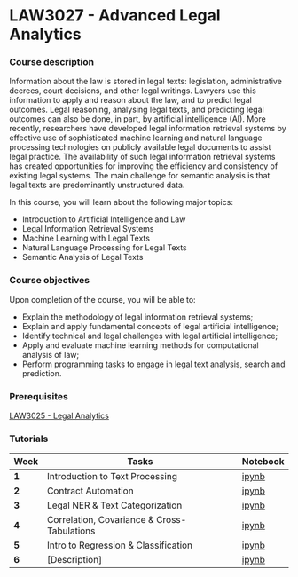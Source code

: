 # LAW3027 - Advanced Legal Analytics

### Course description

Information about the law is stored in legal texts: legislation, administrative decrees, court decisions, and other legal writings. Lawyers use this information to apply and reason about the law, and to predict legal outcomes. Legal reasoning, analysing legal texts, and predicting legal outcomes can also be done, in part, by artificial intelligence (AI). More recently, researchers have developed legal information retrieval systems by effective use of sophisticated machine learning and natural language processing technologies on publicly available legal documents to assist legal practice. The availability of such legal information retrieval systems has created opportunities for improving the efficiency and consistency of existing legal systems. The main challenge for semantic analysis is that legal texts are predominantly unstructured data. 

In this course, you will learn about the following major topics:

* Introduction to Artificial Intelligence and Law
* Legal Information Retrieval Systems
* Machine Learning with Legal Texts
* Natural Language Processing for Legal Texts
* Semantic Analysis of Legal Texts

### Course objectives

Upon completion of the course, you will be able to:

* Explain the methodology of legal information retrieval systems;
* Explain and apply fundamental concepts of legal artificial intelligence;
* Identify technical and legal challenges with legal artificial intelligence;
* Apply and evaluate machine learning methods for computational analysis of law;
* Perform programming tasks to engage in legal text analysis, search and prediction.

### Prerequisites

[LAW3025 - Legal Analytics](https://github.com/maastrichtlawtech/law3025-legal-analytics)

### Tutorials

| Week   | Tasks                              | Notebook                           |
|--------|------------------------------------|------------------------------------|
| **1**  | Introduction to Text Processing | [ipynb](notebooks/tutorial1.ipynb) |
| **2**  | Contract Automation | [ipynb](notebooks/tutorial2.ipynb) |
| **3**  | Legal NER & Text Categorization  | [ipynb](notebooks/tutorial3.ipynb) |
| **4**  | Correlation, Covariance & Cross-Tabulations  | [ipynb](notebooks/tutorial4.ipynb) |
| **5**  | Intro to Regression & Classification  | [ipynb](notebooks/tutorial5.ipynb) |
| **6**  | [Description] | [ipynb](notebooks/tutorial6.ipynb) |
